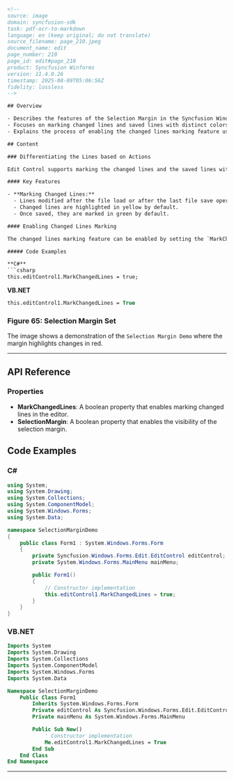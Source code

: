 ```html
<!-- 
source: image
domain: syncfusion-sdk
task: pdf-ocr-to-markdown
language: en (keep original; do not translate)
source_filename: page_210.jpeg
document_name: edit
page_number: 210
page_id: edit#page_210
product: Syncfusion Winforms
version: 11.4.0.26
timestamp: 2025-08-09T05:06:56Z
fidelity: lossless
-->

## Overview

- Describes the features of the Selection Margin in the Syncfusion Windows Forms Editor.
- Focuses on marking changed lines and saved lines with distinct colors for differentiation.
- Explains the process of enabling the changed lines marking feature using the `MarkChangedLines` property.

## Content

### Differentiating the Lines based on Actions

Edit Control supports marking the changed lines and the saved lines with different colors.

#### Key Features

- **Marking Changed Lines:**
  - Lines modified after the file load or after the last file save operations are marked as changed lines.
  - Changed lines are highlighted in yellow by default.
  - Once saved, they are marked in green by default.

#### Enabling Changed Lines Marking

The changed lines marking feature can be enabled by setting the `MarkChangedLines` property to `True`. For this property to be visible in the Edit Control, the `SelectionMargin` property should also be enabled.

##### Code Examples

**C#**
```csharp
this.editControl1.MarkChangedLines = true;
```

**VB.NET**
```vb
this.editControl1.MarkChangedLines = True
```

### Figure 65: Selection Margin Set

The image shows a demonstration of the `Selection Margin Demo` where the margin highlights changes in red.

---

## API Reference

### Properties

- **MarkChangedLines**: A boolean property that enables marking changed lines in the editor.
- **SelectionMargin**: A boolean property that enables the visibility of the selection margin.

## Code Examples

### C#

```csharp
using System;
using System.Drawing;
using System.Collections;
using System.ComponentModel;
using System.Windows.Forms;
using System.Data;

namespace SelectionMarginDemo
{
    public class Form1 : System.Windows.Forms.Form
    {
        private Syncfusion.Windows.Forms.Edit.EditControl editControl;
        private System.Windows.Forms.MainMenu mainMenu;

        public Form1()
        {
            // Constructor implementation
            this.editControl1.MarkChangedLines = true;
        }
    }
}
```

### VB.NET

```vb
Imports System
Imports System.Drawing
Imports System.Collections
Imports System.ComponentModel
Imports System.Windows.Forms
Imports System.Data

Namespace SelectionMarginDemo
    Public Class Form1
        Inherits System.Windows.Forms.Form
        Private editControl As Syncfusion.Windows.Forms.Edit.EditControl
        Private mainMenu As System.Windows.Forms.MainMenu

        Public Sub New()
            ' Constructor implementation
            Me.editControl1.MarkChangedLines = True
        End Sub
    End Class
End Namespace
```

---

<!-- tags: [syncfusion windows forms, selection margin, changed lines marking, editor control] keywords: [MarkChangedLines, SelectionMargin, Windows Forms, editor, changed lines, saved lines, highlighting] -->
```